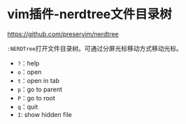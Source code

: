 ﻿# vim插件-nerdtree文件目录树 #

https://github.com/preservim/nerdtree

`:NERDTree`打开文件目录树。可通过分屏光标移动方式移动光标。

* `?`：help
* `o`：open
* `t`：open in tab
* `p`：go to parent
* `P`：go to root
* `q`：quit
* `I`: show hidden file

